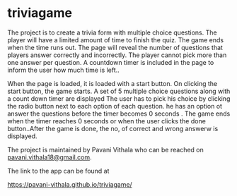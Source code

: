 # triviagame

The project is to  create a trivia form with multiple choice questions.
The player will have a limited amount of time to finish the quiz. 
The game ends when the time runs out. The page will reveal the number of questions that players answer correctly and incorrectly.
The player cannot pick more than one answer per question.
A countdown timer is included in the page to inform the user how much time is left..

When the page is loaded, it is loaded with a start button. On clicking the start button, the game starts. A set of 5 multiple choice questions along with a count down timer are displayed 
The user has to pick his choice by clicking the radio button next to each option of each question. he has an option ot answer the questions before the timer becomes 0 seconds .
The game ends when the timer reaches 0 seconds or when the user clicks the done button..After the game is done, the no, of correct and wrong answerw is displayed.

The project is maintained by Pavani Vithala who can be reached on pavani.vithala18@gmail.com.

The link to the app can be found at 

https://pavani-vithala.github.io/triviagame/

